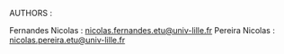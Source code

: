 AUTHORS :

Fernandes Nicolas : nicolas.fernandes.etu@univ-lille.fr
Pereira Nicolas : nicolas.pereira.etu@univ-lille.fr
